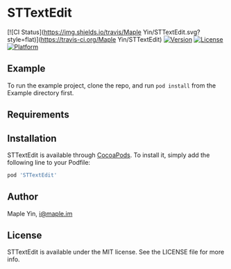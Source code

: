 # STTextEdit

[![CI Status](https://img.shields.io/travis/Maple Yin/STTextEdit.svg?style=flat)](https://travis-ci.org/Maple Yin/STTextEdit)
[![Version](https://img.shields.io/cocoapods/v/STTextEdit.svg?style=flat)](https://cocoapods.org/pods/STTextEdit)
[![License](https://img.shields.io/cocoapods/l/STTextEdit.svg?style=flat)](https://cocoapods.org/pods/STTextEdit)
[![Platform](https://img.shields.io/cocoapods/p/STTextEdit.svg?style=flat)](https://cocoapods.org/pods/STTextEdit)

## Example

To run the example project, clone the repo, and run `pod install` from the Example directory first.

## Requirements

## Installation

STTextEdit is available through [CocoaPods](https://cocoapods.org). To install
it, simply add the following line to your Podfile:

```ruby
pod 'STTextEdit'
```

## Author

Maple Yin, i@maple.im

## License

STTextEdit is available under the MIT license. See the LICENSE file for more info.
